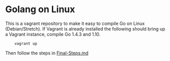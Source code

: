 
# Golang on Linux

This is a vagrant repository to make it easy to compile Go on Linux (Debian/Stretch).
If Vagrant is already installed the following should bring up a Vagrant instance,
compile Go 1.4.3 and 1.10.


```shell
    vagrant up
```

Then follow the steps in [Final-Steps.md](Final-Steps.md)


